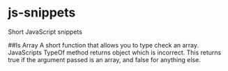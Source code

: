 # js-snippets
Short JavaScript snippets


##Is Array
A short function that allows you to type check an array.  JavaScripts TypeOf method returns object which is incorrect.
This returns true if the argument passed is an array, and false for anything else.
